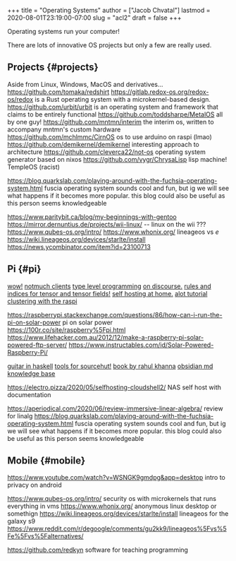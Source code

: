+++
title = "Operating Systems"
author = ["Jacob Chvatal"]
lastmod = 2020-08-01T23:19:00-07:00
slug = "acl2"
draft = false
+++

Operating systems run your computer!

There are lots of innovative OS projects but only a few are really used.


## Projects {#projects}

Aside from Linux, Windows, MacOS and derivatives...
<https://github.com/tomaka/redshirt>
<https://gitlab.redox-os.org/redox-os/redox> is a Rust operating system with a microkernel-based design.
<https://github.com/urbit/urbit> is an operating system and framework that claims to be entirely functional
<https://github.com/toddsharpe/MetalOS> all by one guy!
<https://github.com/mntmn/interim> the interim os, written to accompany mntmn's custom hardware
<https://github.com/mchlmmc/CirnOS> os to use arduino on raspi (lmao)
<https://github.com/demikernel/demikernel> interesting approach to architecture
<https://github.com/cleverca22/not-os> operating system generator based on nixos
<https://github.com/vygr/ChrysaLisp> lisp machine!
TempleOS (racist)

<https://blog.quarkslab.com/playing-around-with-the-fuchsia-operating-system.html>
fuscia operating system sounds cool and fun, but ig we will see what happens
if it becomes more popular. this blog could also be useful as this person
seems knowledgeable

<https://www.paritybit.ca/blog/my-beginnings-with-gentoo>
<https://mirror.dernuntius.de/projects/wii-linux/> -- linux on the wii ???
<https://www.qubes-os.org/intro/>
<https://www.whonix.org/>
lineageos vs _e_
<https://wiki.lineageos.org/devices/starlte/install>
<https://news.ycombinator.com/item?id=23100713>


## Pi {#pi}

[wow!](https://wiki.xxiivv.com/site/raspberry.html)
[notmuch clients](https://notmuchmail.org/frontends/)
[type level programming](http://willcrichton.net/notes/)
[on discourse.](https://wiki.xxiivv.com/site/discourse.html)
[rules and indices for tensor and tensor fields!](https://en.m.wikipedia.org/wiki/Ricci%5Fcalculus)
[self hosting at home.](https://homelabos.com/)
[alot tutorial](https://alot.readthedocs.io/en/latest/)
[clustering with the raspi](https://www.youtube.com/watch?v=kgVz4-SEhbE&app=desktop)

<https://raspberrypi.stackexchange.com/questions/86/how-can-i-run-the-pi-on-solar-power>
pi on solar power
<https://100r.co/site/raspberry%5Fpi.html>
<https://www.lifehacker.com.au/2012/12/make-a-raspberry-pi-solar-powered-ftp-server/>
<https://www.instructables.com/id/Solar-Powered-Raspberry-Pi/>

[guitar in haskell](https://bartoszmilewski.com/2020/05/27/guitar-decomposed-5-mutating-the-third/)
[tools for sourcehut!](https://git.sr.ht/~ft/9pro)
[book by rahul khanna](https://link.springer.com/book/10.1007/978-1-4302-5990-9?utm%5Fsource=twitter&utm%5Fmedium=social&utm%5Fcontent=organic&utm%5Fcampaign=BBKK%5F1%5FDL01%5FGL%5Ftwitterorganic&sf234521345=1)
[obsidian md knowledge base](https://obsidian.md/)

<https://electro.pizza/2020/05/selfhosting-cloudshell2/> NAS self host with
documentation

<https://aperiodical.com/2020/06/review-immersive-linear-algebra/> review for
linalg
<https://blog.quarkslab.com/playing-around-with-the-fuchsia-operating-system.html>
fuscia operating system sounds cool and fun, but ig we will see what happens
if it becomes more popular. this blog could also be useful as this person
seems knowledgeable


## Mobile {#mobile}

<https://www.youtube.com/watch?v=WSNGK9gmdpg&app=desktop> intro to privacy on
android

<https://www.qubes-os.org/intro/> security os with microkernels that runs
everything in vms
<https://www.whonix.org/> anonymous linux desktop or somethign
<https://wiki.lineageos.org/devices/starlte/install> lineageos for the galaxy s9
<https://www.reddit.com/r/degoogle/comments/gu2kk9/lineageos%5Fvs%5Fe%5Fvs%5Falternatives/>

<https://github.com/redkyn> software for teaching programming

